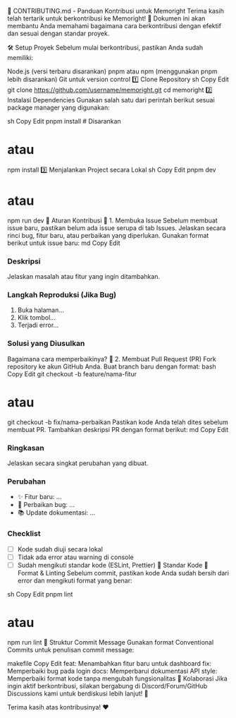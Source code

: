 📜 CONTRIBUTING.md - Panduan Kontribusi untuk Memoright
Terima kasih telah tertarik untuk berkontribusi ke Memoright! 🚀
Dokumen ini akan membantu Anda memahami bagaimana cara berkontribusi dengan efektif dan sesuai dengan standar proyek.

🛠 Setup Proyek
Sebelum mulai berkontribusi, pastikan Anda sudah memiliki:

Node.js (versi terbaru disarankan)
pnpm atau npm (menggunakan pnpm lebih disarankan)
Git untuk version control
1️⃣ Clone Repository
sh
Copy
Edit
git clone https://github.com/username/memoright.git
cd memoright
2️⃣ Instalasi Dependencies
Gunakan salah satu dari perintah berikut sesuai package manager yang digunakan:

sh
Copy
Edit
pnpm install  # Disarankan
# atau
npm install
3️⃣ Menjalankan Project secara Lokal
sh
Copy
Edit
pnpm dev
# atau
npm run dev
📌 Aturan Kontribusi
🔹 1. Membuka Issue
Sebelum membuat issue baru, pastikan belum ada issue serupa di tab Issues.
Jelaskan secara rinci bug, fitur baru, atau perbaikan yang diperlukan.
Gunakan format berikut untuk issue baru:
md
Copy
Edit
### Deskripsi
Jelaskan masalah atau fitur yang ingin ditambahkan.

### Langkah Reproduksi (Jika Bug)
1. Buka halaman...
2. Klik tombol...
3. Terjadi error...

### Solusi yang Diusulkan
Bagaimana cara memperbaikinya?
🔹 2. Membuat Pull Request (PR)
Fork repository ke akun GitHub Anda.
Buat branch baru dengan format:
bash
Copy
Edit
git checkout -b feature/nama-fitur
# atau
git checkout -b fix/nama-perbaikan
Pastikan kode Anda telah dites sebelum membuat PR.
Tambahkan deskripsi PR dengan format berikut:
md
Copy
Edit
### Ringkasan
Jelaskan secara singkat perubahan yang dibuat.

### Perubahan
- ✨ Fitur baru: ...
- 🐛 Perbaikan bug: ...
- 📚 Update dokumentasi: ...

### Checklist
- [ ] Kode sudah diuji secara lokal
- [ ] Tidak ada error atau warning di console
- [ ] Sudah mengikuti standar kode (ESLint, Prettier)
🎨 Standar Kode
📌 Format & Linting
Sebelum commit, pastikan kode Anda sudah bersih dari error dan mengikuti format yang benar:

sh
Copy
Edit
pnpm lint
# atau
npm run lint
🔹 Struktur Commit Message
Gunakan format Conventional Commits untuk penulisan commit message:

makefile
Copy
Edit
feat: Menambahkan fitur baru untuk dashboard
fix: Memperbaiki bug pada login
docs: Memperbarui dokumentasi API
style: Memperbaiki format kode tanpa mengubah fungsionalitas
🤝 Kolaborasi
Jika ingin aktif berkontribusi, silakan bergabung di Discord/Forum/GitHub Discussions kami untuk berdiskusi lebih lanjut! 🚀

Terima kasih atas kontribusinya! ❤️
